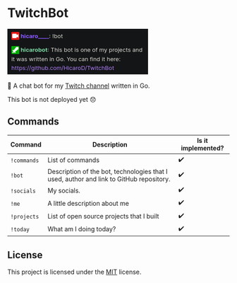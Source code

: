 # TwitchBot
![image](images/1.png)

🤖 A chat bot for my [Twitch channel](https://www.twitch.tv/hicaro____) written in Go.

This bot is not deployed yet :disappointed:

## Commands
| Command      | Description                                                                             | Is it implemented? |
|--------------|-----------------------------------------------------------------------------------------|--------------------|
| `!commands`  | List of commands                                                                        | :heavy_check_mark: |
| `!bot`       | Description of the bot, technologies that I used, author and link to GitHub repository. | :heavy_check_mark: |
| `!socials`   | My socials.                                                                             | :heavy_check_mark: |
| `!me`        | A little description about me                                                           | :heavy_check_mark: |
| `!projects`  | List of open source projects that I built                                               | :heavy_check_mark: |
| `!today`     | What am I doing today?                                                                  | :heavy_check_mark: |

## License
This project is licensed under the [MIT](./LICENSE) license.
